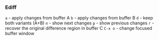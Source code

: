### Ediff

`a` - apply changes from buffer A
`b` - apply changes from buffer B
`d` - keep both variants (A+B)
`n` - show next changes
`p` - show previous changes
`r` - recover the original difference region in buffer C
`C-x o` - change focused buffer window


